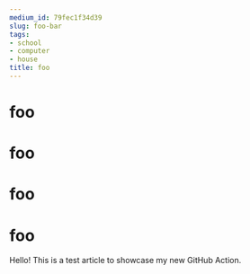 ```yaml
---
medium_id: 79fec1f34d39
slug: foo-bar
tags:
- school
- computer
- house
title: foo
---
```


# foo
# foo
# foo
# foo
Hello! This is a test article to showcase my new GitHub Action.